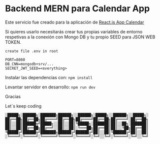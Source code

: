 # Backend MERN para Calendar App

Este servicio fue creado para la aplicación de [React.js App Calendar](https://github.com/ObedSAGA/CalendarApp)

Si quieres usarlo necesitarás crear tus propias variables de entorno respetivas a la conexión con Mongo DB y tu propio SEED para JSON WEB TOKEN.

```env
create file .env in root

PORT=8080
DB_CNN=mongodb+srv/...
SECRET_JWT_SEED=<everything>
```

Instalar las dependencias con:
`` npm install ``

Levantar servidor en desarrollo:
``npm run dev``

Gracias

Let`s keep coding

```text
░█████╗░██████╗░███████╗██████╗░░██████╗░█████╗░░██████╗░░█████╗░
██╔══██╗██╔══██╗██╔════╝██╔══██╗██╔════╝██╔══██╗██╔════╝░██╔══██╗
██║░░██║██████╦╝█████╗░░██║░░██║╚█████╗░███████║██║░░██╗░███████║
██║░░██║██╔══██╗██╔══╝░░██║░░██║░╚═══██╗██╔══██║██║░░╚██╗██╔══██║
╚█████╔╝██████╦╝███████╗██████╔╝██████╔╝██║░░██║╚██████╔╝██║░░██║
░╚════╝░╚═════╝░╚══════╝╚═════╝░╚═════╝░╚═╝░░╚═╝░╚═════╝░╚═╝░░╚═╝
